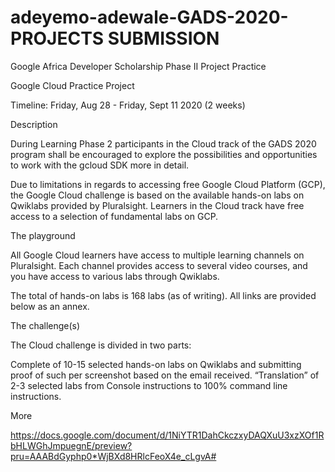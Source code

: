 # adeyemo-adewale-GADS-2020-PROJECTS SUBMISSION

Google Africa Developer Scholarship Phase II Project Practice

Google Cloud Practice Project

Timeline: Friday, Aug 28 - Friday, Sept 11 2020 (2 weeks)

Description

During Learning Phase 2 participants in the Cloud track of the GADS 2020 program shall be encouraged to explore the possibilities and opportunities to work with the gcloud SDK more in detail.

Due to limitations in regards to accessing free Google Cloud Platform (GCP), the Google Cloud challenge is based on the available hands-on labs on Qwiklabs provided by Pluralsight. Learners in the Cloud track have free access to a selection of fundamental labs on GCP.

The playground

All Google Cloud learners have access to multiple learning channels on Pluralsight. Each channel provides access to several video courses, and you have access to various labs through Qwiklabs. 

The total of hands-on labs is 168 labs (as of writing). All links are provided below as an annex.

The challenge(s)

The Cloud challenge is divided in two parts:

Complete of 10-15 selected hands-on labs on Qwiklabs and submitting proof of such per screenshot based on the email received.
“Translation” of 2-3 selected labs from Console instructions to 100% command line instructions.

More 

https://docs.google.com/document/d/1NiYTR1DahCkczxyDAQXuU3xzXOf1RbHLWGhJmpuegnE/preview?pru=AAABdGyphp0*WjBXd8HRlcFeoX4e_cLgvA#
